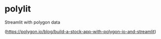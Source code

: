 # polylit
Streamlit  with polygon data

(https://polygon.io/blog/build-a-stock-app-with-polygon-io-and-streamlit)

